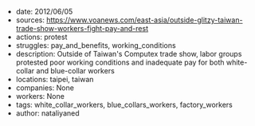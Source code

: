 - date: 2012/06/05
- sources: https://www.voanews.com/east-asia/outside-glitzy-taiwan-trade-show-workers-fight-pay-and-rest
- actions: protest
- struggles: pay_and_benefits, working_conditions
- description: Outside of Taiwan's Computex trade show, labor groups protested poor working conditions and inadequate pay for both white-collar and blue-collar workers
- locations: taipei, taiwan
- companies: None
- workers: None
- tags: white_collar_workers, blue_collars_workers, factory_workers
- author: nataliyaned
